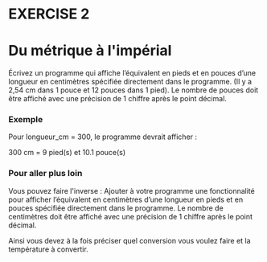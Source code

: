 # EXERCISE 2

# Du métrique à l'impérial

Écrivez un programme qui affiche l’équivalent en pieds et en pouces d’une longueur en centimètres spécifiée directement dans le programme. (Il y a 2,54 cm dans 1 pouce et 12 pouces dans 1 pied). Le nombre de pouces doit être affiché avec une précision de 1 chiffre après le point décimal.

### Exemple

Pour longueur_cm = 300, le programme devrait afficher :

300 cm = 9 pied(s) et 10.1 pouce(s)

### Pour aller plus loin

Vous pouvez faire l'inverse : 
Ajouter à votre programme une fonctionnalité pour afficher l’équivalent en centimètres d’une longueur en pieds et en pouces spécifiée directement dans le programme. Le nombre de centimètres doit être affiché avec une précision de 1 chiffre après le point décimal.

Ainsi vous devez à la fois préciser quel conversion vous voulez faire et la température à convertir.